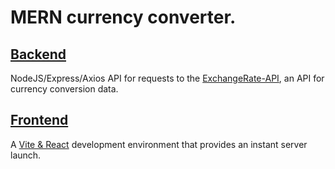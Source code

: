 # MERN currency converter.

## **[Backend](/currency-converter/backend/)**
NodeJS/Express/Axios API for requests to the [ExchangeRate-API](https://www.exchangerate-api.com), an API for currency conversion data.

## **[Frontend](/currency-converter/frontend/)**
A [Vite & React](https://vitejs.dev/) development environment that provides an instant server launch.